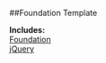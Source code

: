 ##Foundation Template

**Includes:**  
[Foundation](http://foundation.zurb.com/)  
[jQuery](http://jquery.com/)  